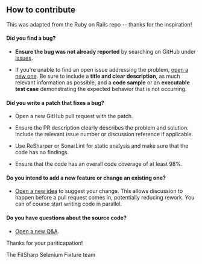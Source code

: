 ## How to contribute
This was adapted from the Ruby on Rails repo -- thanks for the inspiration!

#### **Did you find a bug?**

* **Ensure the bug was not already reported** by searching on GitHub under [Issues](../../issues).

* If you're unable to find an open issue addressing the problem, [open a new one](../../issues/new). Be sure to include a **title and clear description**, as much relevant information as possible, and a **code sample** or an **executable test case** demonstrating the expected behavior that is not occurring.

#### **Did you write a patch that fixes a bug?**

* Open a new GitHub pull request with the patch.

* Ensure the PR description clearly describes the problem and solution. Include the relevant issue number or discussion reference if applicable.

* Use ReSharper or SonarLint for static analysis and make sure that the code has no findings. 

* Ensure that the code has an overall code coverage of at least 98%.

#### **Do you intend to add a new feature or change an existing one?**

* [Open a new idea](../../discussions/new?category=ideas) to suggest your change. This allows discussion to happen before a pull request comes in, potentially reducing rework. You can of course start writing code in parallel.

#### **Do you have questions about the source code?**

* [Open a new Q&A](../../discussions/new?category=q-a).

Thanks for your pariticapation!

The FitSharp Selenium Fixture team
